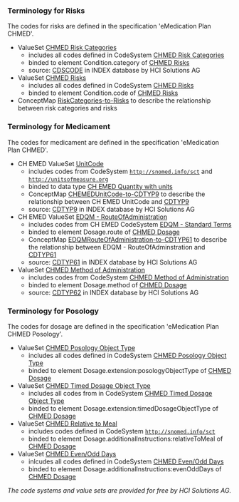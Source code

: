 ### Terminology for Risks
The codes for risks are defined in the specification 'eMedication Plan CHMED'.
* ValueSet [CHMED Risk Categories](ValueSet-chmed-valueset-risks-category.html)
   * includes all codes defined in CodeSystem [CHMED Risk Categories](CodeSystem-chmed-codesystem-risks-category.html) 
   * binded to element Condition.category of [CHMED Risks](StructureDefinition-chmed-condition-risks.html)
   * source: [CDSCODE](https://index.hcisolutions.ch/DataDoc/element/cdscode) in INDEX database by HCI Solutions AG
* ValueSet [CHMED Risks](ValueSet-chmed-valueset-risks-cdscode.html)
   * includes all codes defined in CodeSystem [CHMED Risks](CodeSystem-chmed-codesystem-risks-cdscode.html)
   * binded to element Condition.code of [CHMED Risks](StructureDefinition-chmed-condition-risks.html)
* ConceptMap [RiskCategories-to-Risks](ConceptMap-RiskCategories-to-Risks.html) to describe the relationship between risk categories and risks


### Terminology for Medicament
The codes for medicament are defined in the specification 'eMedication Plan CHMED'.
* CH EMED ValueSet [UnitCode](http://fhir.ch/ig/ch-emed/ValueSet/UnitCode)
   * includes codes from CodeSystem [`http://snomed.info/sct`](http://www.snomed.org/) and [`http://unitsofmeasure.org`](http://unitsofmeasure.org/)
   * binded to data type [CH EMED Quantity with units](http://fhir.ch/ig/ch-emed/StructureDefinition/ch-emed-quantity)
   * ConceptMap [CHEMEDUnitCode-to-CDTYP9](ConceptMap-CHEMEDUnitCode-to-CDTYP9.html) to describe the relationship between CH EMED UnitCode and [CDTYP9](CodeSystem-chmed-codesystem-cdtyp9.html)
   * source: [CDTYP9](https://index.hcisolutions.ch/index/current/get.aspx?schema=CODE&keytype=CDTYP&key=9) in INDEX database by HCI Solutions AG
* CH EMED ValueSet [EDQM - RouteOfAdministration](http://fhir.ch/ig/ch-emed/ValueSet/edqm-routeofadministration)
   * includes codes from CH EMED CodeSystem [EDQM - Standard Terms](http://fhir.ch/ig/ch-emed/CodeSystem/edqm-standardterms)
   * binded to element Dosage.route of [CHMED Dosage](StructureDefinition-chmed-dosage.html)
   * ConceptMap [EDQMRouteOfAdministration-to-CDTYP61](ConceptMap-CHEMEDEDQMROA-to-CDTYP61.html) to describe the relationship between EDQM - RouteOfAdminstration and [CDTYP61](CodeSystem-chmed-codesystem-cdtyp61.html)
   * source: [CDTYP61](https://index.hcisolutions.ch/index/current/get.aspx?schema=CODE&keytype=CDTYP&key=61&xsl=table.xslt) in INDEX database by HCI Solutions AG
* ValueSet [CHMED Method of Administration](ValueSet-chmed-valueset-cdtyp62.html)
   * includes codes from CodeSystem [CHMED Method of Administration](CodeSystem-chmed-codesystem-cdtyp62.html)
   * binded to element Dosage.method of [CHMED Dosage](StructureDefinition-chmed-dosage.html)
   * source: [CDTYP62](https://index.hcisolutions.ch/index/current/get.aspx?schema=CODE&keytype=CDTYP&key=62&xsl=table.xslt) in INDEX database by HCI Solutions AG

### Terminology for Posology
The codes for dosage are defined in the specification 'eMedication Plan CHMED Posology'.
* ValueSet [CHMED Posology Object Type](ValueSet-chmed-valueset-posology-object-type.html)
   * includes all codes defined in CodeSystem [CHMED Posology Object Type](CodeSystem-chmed-codesystem-posology-object-type.html)
   * binded to element Dosage.extension:posologyObjectType of [CHMED Dosage](StructureDefinition-chmed-dosage.html)
* ValueSet [CHMED Timed Dosage Object Type](ValueSet-chmed-valueset-timed-dosage-object-type.html)
   * includes all codes from in CodeSystem [CHMED Timed Dosage Object Type](CodeSystem-chmed-codesystem-timed-dosage-object-type.html)
   * binded to element Dosage.extension:timedDosageObjectType of [CHMED Dosage](StructureDefinition-chmed-dosage.html)
* ValueSet [CHMED Relative to Meal](ValueSet-chmed-valueset-relative-to-meal.html)
   * includes codes defined in CodeSystem [`http://snomed.info/sct`](http://www.snomed.org/)
   * binded to element Dosage.additionalInstructions:relativeToMeal of [CHMED Dosage](StructureDefinition-chmed-dosage.html)
* ValueSet [CHMED Even/Odd Days](ValueSet-chmed-valueset-even-odd-days.html)
   * inlcudes all codes defined in CodeSystem [CHMED Even/Odd Days](CodeSystem-chmed-codesystem-even-odd-days.html)
   * binded to element Dosage.additionalInstructions:evenOddDays of [CHMED Dosage](StructureDefinition-chmed-dosage.html)


*The code systems and value sets are provided for free by HCI Solutions AG.*